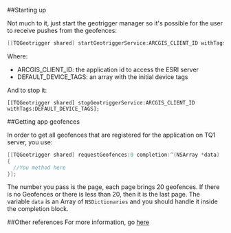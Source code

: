 ##Starting up

Not much to it, just start the geotrigger manager so it's possible for the user to receive pushes from the geofences:
```objectivec
[[TQGeotrigger shared] startGeotriggerService:ARCGIS_CLIENT_ID withTags:DEFAULT_DEVICE_TAGS];
```

Where:

  - ARCGIS_CLIENT_ID: the application id to access the ESRI server
  - DEFAULT_DEVICE_TAGS: an array with the initial device tags

And to stop it:

```
[[TQGeotrigger shared] stopGeotriggerService:ARCGIS_CLIENT_ID withTags:DEFAULT_DEVICE_TAGS];
```

##Getting app geofences

In order to get all geofences that are registered for the application on TQ1 server, you use:

```objectivec
[[TQGeotrigger shared] requestGeofences:0 completion:^(NSArray *data)
{
  //You method here
}];
```
The number you pass is the page, each page brings 20 geofences. If there is no Geofences or there is less than 20, then it is the last page. The variable `data` is an Array of `NSDictionaries` and you should handle it inside the completion block.

##Other references
For more information, go [here](https://developers.arcgis.com/geotrigger-service/ios-reference/Classes/AGSGTGeotriggerManager.html)
